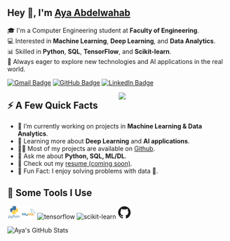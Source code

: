 <h2>Hey 👋, I'm <a href="https://www.linkedin.com/in/aya-abdelwahab-09a492266/">Aya Abdelwahab</a></h2>

<p>🎓 I'm a Computer Engineering student at <strong>Faculty of Engineering</strong>.<br>
💻 Interested in <strong>Machine Learning</strong>, <strong>Deep Learning</strong>, and <strong>Data Analytics</strong>.<br>
📊 Skilled in <strong>Python</strong>, <strong>SQL</strong>, <strong>TensorFlow</strong>, and <strong>Scikit-learn</strong>.<br>
🚀 Always eager to explore new technologies and AI applications in the real world.</p>

<p>
<a href="mailto:aya2003abdelwahab@gmail.com"><img src="https://img.shields.io/badge/-Gmail-D14836?style=flat-square&logo=gmail&logoColor=white" alt="Gmail Badge"></a>
<a href="https://github.com/AyaAbdelwahabAbdelhafez"><img src="https://img.shields.io/badge/-GitHub-181717?style=flat-square&logo=github" alt="GitHub Badge"></a>
<a href="https://www.linkedin.com/in/aya-abdelwahab-09a492266/"><img src="https://img.shields.io/badge/-LinkedIn-0077B5?style=flat-square&logo=linkedin" alt="LinkedIn Badge"></a>
</p>

<img align="right" src="https://media1.giphy.com/media/13HgwGsXF0aiGY/giphy.gif" width="250" />

<h2>⚡️ A Few Quick Facts</h2>
<ul>
<li>🔭 I’m currently working on projects in <strong>Machine Learning & Data Analytics</strong>.</li>
<li>🧐 Learning more about <strong>Deep Learning</strong> and <strong>AI applications</strong>.</li>
<li>👩‍💻 Most of my projects are available on <a href="https://github.com/AyaAbdelwahabAbdelhafez">Github</a>.</li>
<li>💬 Ask me about <strong>Python, SQL, ML/DL</strong>.</li>
<li>📙 Check out my <a href="#">resume (coming soon)</a>.</li>
<li>🎉 Fun Fact: I enjoy solving problems with data 🚀.</li>
</ul>

<h2>🚀 Some Tools I Use</h2>
<p align="left">
<img src="https://raw.githubusercontent.com/devicons/devicon/master/icons/python/python-original-wordmark.svg" alt="python" width="30" height="30" />
<img src="https://raw.githubusercontent.com/devicons/devicon/master/icons/mysql/mysql-original-wordmark.svg" alt="mysql" width="30" height="30" />
<img src="https://upload.wikimedia.org/wikipedia/commons/2/2d/Tensorflow_logo.svg" alt="tensorflow" width="30" height="30" />
<img src="https://scikit-learn.org/stable/_static/scikit-learn-logo-small.png" alt="scikit-learn" width="30" height="30" />
<img src="https://raw.githubusercontent.com/devicons/devicon/master/icons/github/github-original.svg" alt="GitHub" width="30" height="30" />
</p>

<img src="https://github-readme-stats.vercel.app/api?username=AyaAbdelwahabAbdelhafez&show_icons=true&count_private=true" alt="Aya's GitHub Stats" />
